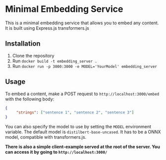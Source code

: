 # Minimal Embedding Service
This is a minimal embedding service that allows you to embed any content. It is built using Express.js transformers.js

## Installation
1. Clone the repository
2. Run `docker build -t embedding_server .`
3. Run `docker run -p 3000:3000 -e MODEL='YourModel' embedding_server`

## Usage
To embed a content, make a POST request to `http://localhost:3000/embed` with the following body:
```json
{
     "strings": ["sentence 1", "sentence 2", "sentence 3"] 
}
```

You can also specify the model to use by setting the `MODEL` environment variable. The default model is `distilbert-base-uncased`.
It has to be a ONNX model, compatible with transformers.js.

**There is also a simple client-example served at the root of the server. You can access it by going to `http://localhost:3000/`**
